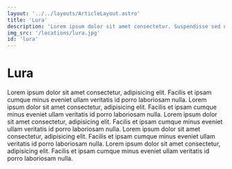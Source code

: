 ```yaml
---
layout: '../../layouts/ArticleLayout.astro'
title: 'Lura'
description: 'Lorem ipsum dolor sit amet consectetur. Suspendisse sed nisi aenean nisl faucibus eget et sit nisl. Mollis ac aliquam neque pretium orci. Risus'
img_src: '/locations/lura.jpg'
id: 'lura'
---
```


# Lura

Lorem ipsum dolor sit amet consectetur, adipisicing elit. Facilis et ipsam cumque minus eveniet ullam veritatis id porro laboriosam nulla.
Lorem ipsum dolor sit amet consectetur, adipisicing elit. Facilis et ipsam cumque minus eveniet ullam veritatis id porro laboriosam nulla.
Lorem ipsum dolor sit amet consectetur, adipisicing elit. Facilis et ipsam cumque minus eveniet ullam veritatis id porro laboriosam nulla.
Lorem ipsum dolor sit amet consectetur, adipisicing elit. Facilis et ipsam cumque minus eveniet ullam veritatis id porro laboriosam nulla.
Lorem ipsum dolor sit amet consectetur, adipisicing elit. Facilis et ipsam cumque minus eveniet ullam veritatis id porro laboriosam nulla.
